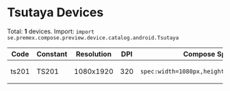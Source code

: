# Tsutaya Devices

Total: **1** devices. Import: `import se.premex.compose.preview.device.catalog.android.Tsutaya`

| Code | Constant | Resolution | DPI | Compose Spec | Preview Usage |
|------|----------|------------|-----|-------------|---------------|
| ts201 | TS201 | 1080x1920 | 320 | `spec:width=1080px,height=1920px,dpi=320` | `@Preview(device = Tsutaya.TS201)` |

<!-- Generated automatically. Do not edit manually. -->
